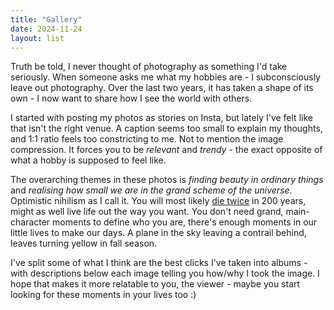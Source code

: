 ```yaml
---
title: "Gallery"
date: 2024-11-24
layout: list
---
```


Truth be told, I never thought of photography as something I'd take seriously. When someone asks me what my hobbies are - I subconsciously leave out photography. Over the last two years, it has taken a shape of its own - I now want to share how I see the world with others.

I started with posting my photos as stories on Insta, but lately I've felt like that isn't the right venue. A caption seems too small to explain my thoughts, and 1:1 ratio feels too constricting to me. Not to mention the image compression. It forces you to be _relevant_ and _trendy_ - the exact opposite of what a hobby is supposed to feel like.

The overarching themes in these photos is _finding beauty in ordinary things_ and _realising how small we are in the grand scheme of the universe_. Optimistic nihilism as I call it. You will most likely [die twice](https://www.goodreads.com/quotes/9556005-every-man-has-two-deaths-when-he-is-buried-in) in 200 years, might as well live life out the way you want. You don't need grand, main-character moments to define who you are, there's enough moments in our little lives to make our days. A plane in the sky leaving a contrail behind, leaves turning yellow in fall season.

I've split some of what I think are the best clicks I've taken into albums - with descriptions below each image telling you how/why I took the image. I hope that makes it more relatable to you, the viewer - maybe you start looking for these moments in your lives too :)